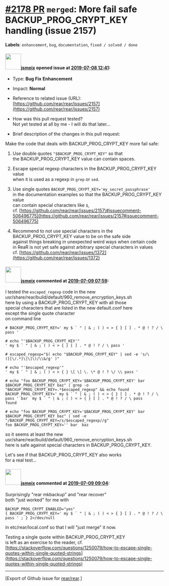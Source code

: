 [\#2178 PR](https://github.com/rear/rear/pull/2178) `merged`: More fail safe BACKUP\_PROG\_CRYPT\_KEY handling (issue 2157)
===========================================================================================================================

**Labels**: `enhancement`, `bug`, `documentation`,
`fixed / solved / done`

#### <img src="https://avatars.githubusercontent.com/u/1788608?u=925fc54e2ce01551392622446ece427f51e2f0ce&v=4" width="50">[jsmeix](https://github.com/jsmeix) opened issue at [2019-07-08 12:41](https://github.com/rear/rear/pull/2178):

-   Type: **Bug Fix** **Enhancement**

-   Impact: **Normal**

-   Reference to related issue (URL):  
    [https://github.com/rear/rear/issues/2157](https://github.com/rear/rear/issues/2157)

-   How was this pull request tested?  
    Not yet tested at all by me - I will do that later...

-   Brief description of the changes in this pull request:

Make the code that deals with BACKUP\_PROG\_CRYPT\_KEY more fail safe:

1.  Use double quotes `"$BACKUP_PROG_CRYPT_KEY"` so that  
    the BACKUP\_PROG\_CRYPT\_KEY value can contain spaces.

2.  Escape special regexp characters in the BACKUP\_PROG\_CRYPT\_KEY
    value  
    when it is used as a regexp in `grep` or `sed`.

3.  Use single quotes `BACKUP_PROG_CRYPT_KEY='my_secret_passphrase'`  
    in the documentation examples so that the BACKUP\_PROG\_CRYPT\_KEY
    value  
    can contain special characters like `$`,  
    cf.
    [https://github.com/rear/rear/issues/2157\#issuecomment-506496775](https://github.com/rear/rear/issues/2157#issuecomment-506496775)

4.  Recommend to not use special characters in the  
    BACKUP\_PROG\_CRYPT\_KEY value to be on the safe side  
    against things breaking in unexpected weird ways when certain code  
    in ReaR is not yet safe against arbitrary special characters in
    values  
    cf.
    [https://github.com/rear/rear/issues/1372](https://github.com/rear/rear/issues/1372)

#### <img src="https://avatars.githubusercontent.com/u/1788608?u=925fc54e2ce01551392622446ece427f51e2f0ce&v=4" width="50">[jsmeix](https://github.com/jsmeix) commented at [2019-07-09 07:59](https://github.com/rear/rear/pull/2178#issuecomment-509535016):

I tested the `escaped_regexp` code in the new  
usr/share/rear/build/default/960\_remove\_encryption\_keys.sh  
here by using a BACKUP\_PROG\_CRYPT\_KEY with all those  
special characters that are listed in the new default.conf here  
except the single quote character  
on command line

    # BACKUP_PROG_CRYPT_KEY=' my $ ` " | & ; ( ) < > { } [ ] . * @ ! ? / \ pass '

    # echo "'$BACKUP_PROG_CRYPT_KEY'"
    ' my $ ` " | & ; ( ) < > { } [ ] . * @ ! ? / \ pass '

    # escaped_regexp="$( echo "$BACKUP_PROG_CRYPT_KEY" | sed -e 's/\([[\/.*]\|\]\)/\\&/g' )"

    # echo "'$escaped_regexp'"
    ' my $ ` " | & ; ( ) < > { } \[ \] \. \* @ ! ? \/ \\ pass '

    # echo "foo BACKUP_PROG_CRYPT_KEY='$BACKUP_PROG_CRYPT_KEY' bar $BACKUP_PROG_CRYPT_KEY baz" | grep -o "BACKUP_PROG_CRYPT_KEY=.*$escaped_regexp" && echo found
    BACKUP_PROG_CRYPT_KEY=' my $ ` " | & ; ( ) < > { } [ ] . * @ ! ? / \ pass ' bar  my $ ` " | & ; ( ) < > { } [ ] . * @ ! ? / \ pass 
    found

    # echo "foo BACKUP_PROG_CRYPT_KEY='$BACKUP_PROG_CRYPT_KEY' bar $BACKUP_PROG_CRYPT_KEY baz" | sed -e "/BACKUP_PROG_CRYPT_KEY=/s/$escaped_regexp//g"
    foo BACKUP_PROG_CRYPT_KEY='' bar  baz

so it seems at least the new  
usr/share/rear/build/default/960\_remove\_encryption\_keys.sh  
here is safe against special characters in BACKUP\_PROG\_CRYPT\_KEY.

Let's see if that BACKUP\_PROG\_CRYPT\_KEY also works  
for a real test...

#### <img src="https://avatars.githubusercontent.com/u/1788608?u=925fc54e2ce01551392622446ece427f51e2f0ce&v=4" width="50">[jsmeix](https://github.com/jsmeix) commented at [2019-07-09 09:04](https://github.com/rear/rear/pull/2178#issuecomment-509558118):

Surprisingly "rear mkbackup" and "rear recover"  
both "just worked" for me with

    BACKUP_PROG_CRYPT_ENABLED="yes"
    { BACKUP_PROG_CRYPT_KEY=' my $ ` " | & ; ( ) < > { } [ ] . * @ ! ? / \ pass ' ; } 2>/dev/null

in etc/rear/local.conf so that I will "just merge" it now.

Testing a single quote within BACKUP\_PROG\_CRYPT\_KEY  
is left as an exercise to the reader, cf.  
[https://stackoverflow.com/questions/1250079/how-to-escape-single-quotes-within-single-quoted-strings](https://stackoverflow.com/questions/1250079/how-to-escape-single-quotes-within-single-quoted-strings)

------------------------------------------------------------------------

\[Export of Github issue for
[rear/rear](https://github.com/rear/rear).\]
